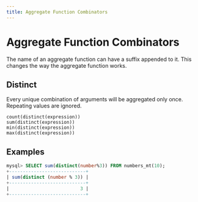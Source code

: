 ```yaml
---
title: Aggregate Function Combinators
---
```


# Aggregate Function Combinators

The name of an aggregate function can have a suffix appended to it. This changes the way the aggregate function works.


## Distinct

Every unique combination of arguments will be aggregated only once. Repeating values are ignored.

```
count(distinct(expression))
sum(distinct(expression))
min(distinct(expression))
max(distinct(expression))
```

## Examples

```sql
mysql> SELECT sum(distinct(number%3)) FROM numbers_mt(10);
+----------------------------+
| sum(distinct (number % 3)) |
+----------------------------+
|                          3 |
+----------------------------+
```



